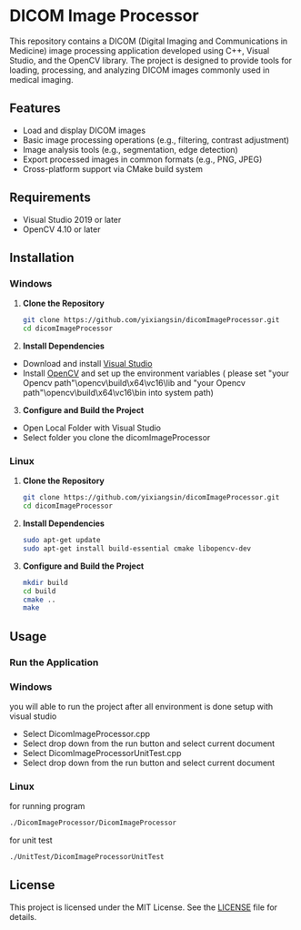 # DICOM Image Processor

This repository contains a DICOM (Digital Imaging and Communications in Medicine) image processing application developed using C++, Visual Studio, and the OpenCV library. The project is designed to provide tools for loading, processing, and analyzing DICOM images commonly used in medical imaging.

## Features

- Load and display DICOM images
- Basic image processing operations (e.g., filtering, contrast adjustment)
- Image analysis tools (e.g., segmentation, edge detection)
- Export processed images in common formats (e.g., PNG, JPEG)
- Cross-platform support via CMake build system

## Requirements

- Visual Studio 2019 or later
- OpenCV 4.10 or later

## Installation

### Windows

1. **Clone the Repository**
   ```bash
   git clone https://github.com/yixiangsin/dicomImageProcessor.git
   cd dicomImageProcessor
   
2. **Install Dependencies**

- Download and install [Visual Studio](https://visualstudio.microsoft.com/downloads/)
- Install [OpenCV](https://opencv.org/releases/) and set up the environment variables ( please set "your Opencv path"\opencv\build\x64\vc16\lib and "your Opencv path"\opencv\build\x64\vc16\bin into system path)

3. **Configure and Build the Project**

- Open Local Folder with Visual Studio
- Select folder you clone the dicomImageProcessor

### Linux

1. **Clone the Repository**
   ```bash
   git clone https://github.com/yixiangsin/dicomImageProcessor.git
   cd dicomImageProcessor
   ```
   
2. **Install Dependencies**
   ```bash
   sudo apt-get update
   sudo apt-get install build-essential cmake libopencv-dev
   ```

3. **Configure and Build the Project**
   ```bash
   mkdir build
   cd build
   cmake ..
   make
   ```

## Usage

### Run the Application

### Windows

you will able to run the project after all environment is done setup with visual studio
- Select DicomImageProcessor.cpp
- Select drop down from the run button and select current document
- Select DicomImageProcessorUnitTest.cpp
- Select drop down from the run button and select current document

### Linux
for running program
```bash
./DicomImageProcessor/DicomImageProcessor
```
for unit test 
```bash
./UnitTest/DicomImageProcessorUnitTest
```

## License

This project is licensed under the MIT License. See the [LICENSE](LICENSE) file for details.






